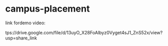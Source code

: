 # campus-placement

link fordemo video:

tps://drive.google.com/file/d/13uyO_X28FoAlbyz0Vyget4sJ1_ZnS52x/view?usp=share_link
